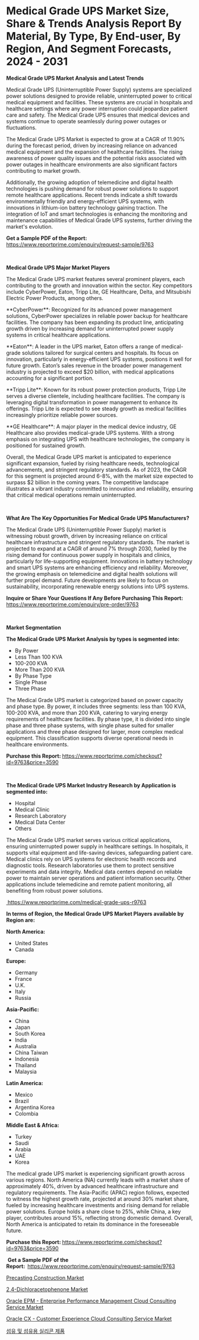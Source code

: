 <p><h1>Medical Grade UPS Market Size, Share & Trends Analysis Report By Material, By Type, By End-user, By Region, And Segment Forecasts, 2024 - 2031</h1></p><p><strong>Medical Grade UPS Market Analysis and Latest Trends</strong></p>
<p><p>Medical Grade UPS (Uninterruptible Power Supply) systems are specialized power solutions designed to provide reliable, uninterrupted power to critical medical equipment and facilities. These systems are crucial in hospitals and healthcare settings where any power interruption could jeopardize patient care and safety. The Medical Grade UPS ensures that medical devices and systems continue to operate seamlessly during power outages or fluctuations.</p><p>The Medical Grade UPS Market is expected to grow at a CAGR of 11.90% during the forecast period, driven by increasing reliance on advanced medical equipment and the expansion of healthcare facilities. The rising awareness of power quality issues and the potential risks associated with power outages in healthcare environments are also significant factors contributing to market growth. </p><p>Additionally, the growing adoption of telemedicine and digital health technologies is pushing demand for robust power solutions to support remote healthcare applications. Recent trends indicate a shift towards environmentally friendly and energy-efficient UPS systems, with innovations in lithium-ion battery technology gaining traction. The integration of IoT and smart technologies is enhancing the monitoring and maintenance capabilities of Medical Grade UPS systems, further driving the market's evolution.</p></p>
<p><strong>Get a Sample PDF of the Report:&nbsp;</strong> <a href="https://www.reportprime.com/enquiry/request-sample/9763">https://www.reportprime.com/enquiry/request-sample/9763</a></p>
<p>&nbsp;</p>
<p><strong>Medical Grade UPS Major Market Players</strong></p>
<p><p>The Medical Grade UPS market features several prominent players, each contributing to the growth and innovation within the sector. Key competitors include CyberPower, Eaton, Tripp Lite, GE Healthcare, Delta, and Mitsubishi Electric Power Products, among others.</p><p>**CyberPower**: Recognized for its advanced power management solutions, CyberPower specializes in reliable power backup for healthcare facilities. The company has been expanding its product line, anticipating growth driven by increasing demand for uninterrupted power supply systems in critical healthcare applications.</p><p>**Eaton**: A leader in the UPS market, Eaton offers a range of medical-grade solutions tailored for surgical centers and hospitals. Its focus on innovation, particularly in energy-efficient UPS systems, positions it well for future growth. Eaton’s sales revenue in the broader power management industry is projected to exceed $20 billion, with medical applications accounting for a significant portion.</p><p>**Tripp Lite**: Known for its robust power protection products, Tripp Lite serves a diverse clientele, including healthcare facilities. The company is leveraging digital transformation in power management to enhance its offerings. Tripp Lite is expected to see steady growth as medical facilities increasingly prioritize reliable power sources.</p><p>**GE Healthcare**: A major player in the medical device industry, GE Healthcare also provides medical-grade UPS systems. With a strong emphasis on integrating UPS with healthcare technologies, the company is positioned for sustained growth. </p><p>Overall, the Medical Grade UPS market is anticipated to experience significant expansion, fueled by rising healthcare needs, technological advancements, and stringent regulatory standards. As of 2023, the CAGR for this segment is projected around 6-8%, with the market size expected to surpass $2 billion in the coming years. The competitive landscape illustrates a vibrant industry committed to innovation and reliability, ensuring that critical medical operations remain uninterrupted.</p></p>
<p>&nbsp;</p>
<p><strong>What Are The Key Opportunities For Medical Grade UPS Manufacturers?</strong></p>
<p><p>The Medical Grade UPS (Uninterruptible Power Supply) market is witnessing robust growth, driven by increasing reliance on critical healthcare infrastructure and stringent regulatory standards. The market is projected to expand at a CAGR of around 7% through 2030, fueled by the rising demand for continuous power supply in hospitals and clinics, particularly for life-supporting equipment. Innovations in battery technology and smart UPS systems are enhancing efficiency and reliability. Moreover, the growing emphasis on telemedicine and digital health solutions will further propel demand. Future developments are likely to focus on sustainability, incorporating renewable energy solutions into UPS systems.</p></p>
<p><strong>Inquire or Share Your Questions If Any Before Purchasing This Report:</strong> <a href="https://www.reportprime.com/enquiry/pre-order/9763">https://www.reportprime.com/enquiry/pre-order/9763</a></p>
<p>&nbsp;</p>
<p><strong>Market Segmentation</strong></p>
<p><strong>The Medical Grade UPS Market Analysis by types is segmented into:</strong></p>
<p><ul><li>By Power</li><li>Less Than 100 KVA</li><li>100-200 KVA</li><li>More Than 200 KVA</li><li>By Phase Type</li><li>Single Phase</li><li>Three Phase</li></ul></p>
<p><p>The Medical Grade UPS market is categorized based on power capacity and phase type. By power, it includes three segments: less than 100 KVA, 100-200 KVA, and more than 200 KVA, catering to varying energy requirements of healthcare facilities. By phase type, it is divided into single phase and three phase systems, with single phase suited for smaller applications and three phase designed for larger, more complex medical equipment. This classification supports diverse operational needs in healthcare environments.</p></p>
<p><strong>Purchase this Report:&nbsp;</strong><a href="https://www.reportprime.com/checkout?id=9763&price=3590">https://www.reportprime.com/checkout?id=9763&price=3590</a></p>
<p>&nbsp;</p>
<p><strong>The Medical Grade UPS Market Industry Research by Application is segmented into:</strong></p>
<p><ul><li>Hospital</li><li>Medical Clinic</li><li>Research Laboratory</li><li>Medical Data Center</li><li>Others</li></ul></p>
<p><p>The Medical Grade UPS market serves various critical applications, ensuring uninterrupted power supply in healthcare settings. In hospitals, it supports vital equipment and life-saving devices, safeguarding patient care. Medical clinics rely on UPS systems for electronic health records and diagnostic tools. Research laboratories use them to protect sensitive experiments and data integrity. Medical data centers depend on reliable power to maintain server operations and patient information security. Other applications include telemedicine and remote patient monitoring, all benefiting from robust power solutions.</p></p>
<p><a href="https://www.reportprime.com/medical-grade-ups-r9763">&nbsp;https://www.reportprime.com/medical-grade-ups-r9763</a></p>
<p><strong>In terms of Region, the Medical Grade UPS Market Players available by Region are:</strong></p>
<p>
    <p> <strong> North America: </strong>
        <ul>
            <li>United States</li>
            <li>Canada</li>
        </ul>
        </p> 
    <p> <strong> Europe: </strong>
        <ul>
            <li>Germany</li>
            <li>France</li>
            <li>U.K.</li>
            <li>Italy</li>
            <li>Russia</li>
        </ul>
        </p> 
    <p> <strong> Asia-Pacific: </strong>
        <ul>
            <li>China</li>
            <li>Japan</li>
            <li>South Korea</li>
            <li>India</li>
            <li>Australia</li>
            <li>China Taiwan</li>
            <li>Indonesia</li>
            <li>Thailand</li>
            <li>Malaysia</li>
        </ul>
        </p> 
    <p> <strong> Latin America: </strong>
        <ul>
            <li>Mexico</li>
            <li>Brazil</li>
            <li>Argentina Korea</li>
            <li>Colombia</li>
        </ul>
        </p> 
    <p> <strong> Middle East & Africa: </strong>
        <ul>
            <li>Turkey</li>
            <li>Saudi</li>
            <li>Arabia</li>
            <li>UAE</li>
            <li>Korea</li>
        </ul>
    </p>
    </p>
<p><p>The medical grade UPS market is experiencing significant growth across various regions. North America (NA) currently leads with a market share of approximately 40%, driven by advanced healthcare infrastructure and regulatory requirements. The Asia-Pacific (APAC) region follows, expected to witness the highest growth rate, projected at around 30% market share, fueled by increasing healthcare investments and rising demand for reliable power solutions. Europe holds a share close to 25%, while China, a key player, contributes around 15%, reflecting strong domestic demand. Overall, North America is anticipated to retain its dominance in the foreseeable future.</p></p>
<p><strong>Purchase this Report: </strong><a href="https://www.reportprime.com/checkout?id=9763&price=3590">https://www.reportprime.com/checkout?id=9763&price=3590</a></p>
<p>&nbsp;<strong>Get a Sample PDF of the Report:&nbsp;&nbsp;</strong><a href="https://www.reportprime.com/enquiry/request-sample/9763">https://www.reportprime.com/enquiry/request-sample/9763</a></p>
<p><strong></strong></p>
<p><p><a href="https://www.linkedin.com/pulse/booming-precasting-construction-market-sector-analysis-growth-qalnf?trackingId=xymd0TLIS4iivkiCK2cCSA%3D%3D">Precasting Construction Market</a></p><p><a href="https://medium.com/@kylie.mathis078/the-2-4-dichloracetophenone-market-industry-provides-a-comprehensive-and-current-analysis-of-the-c09a63b37567">2,4-Dichloracetophenone Market</a></p><p><a href="https://issuu.com/reportprime-2/docs/oracle-epm-enterprise-performance-m_b9061c280d0eac">Oracle EPM - Enterprise Performance Management Cloud Consulting Service Market</a></p><p><a href="https://issuu.com/reportprime-2/docs/oracle-cx-customer-experience-cloud_ffb8c4ebc993d3">Oracle CX - Customer Experience Cloud Consulting Service Market</a></p><p><a href="https://medium.com/@bobbykihnyt57786/%EC%84%B8%EA%B3%84-silicone-products-for-fiber-and-textiles-market-%EC%9D%80-2024%EC%97%90%EC%84%9C-2031%EB%A1%9C-%EC%97%B0%ED%8F%89%EA%B7%A0-%EC%A6%9D%EA%B0%80%EC%9C%A8%EC%9D%84-%EB%B3%B4%EC%9D%BC-%EA%B2%83%EC%9C%BC%EB%A1%9C-%EC%98%88%EC%83%81%EB%90%A9%EB%8B%88%EB%8B%A4-96b35d5f4f72">섬유 및 섬유용 실리콘 제품</a></p></p>